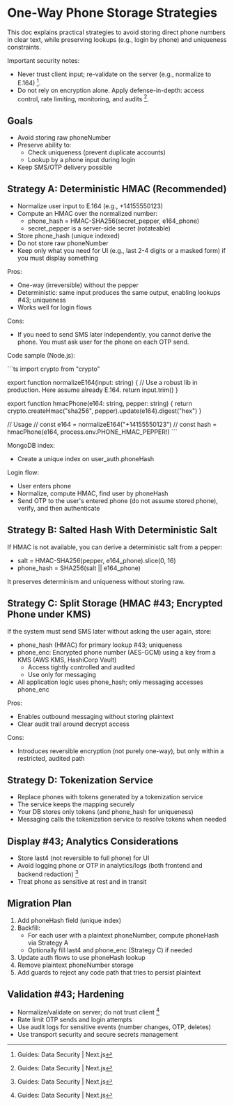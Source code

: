 # One&#45;Way Phone Storage Strategies

This doc explains practical strategies to avoid storing direct phone numbers in clear text, while preserving lookups (e.g., login by phone) and uniqueness constraints.

Important security notes:
- Never trust client input; re&#45;validate on the server (e.g., normalize to E.164) [^1].
- Do not rely on encryption alone. Apply defense&#45;in&#45;depth: access control, rate limiting, monitoring, and audits [^1].

## Goals

- Avoid storing raw phoneNumber
- Preserve ability to:
  - Check uniqueness (prevent duplicate accounts)
  - Lookup by a phone input during login
- Keep SMS/OTP delivery possible

## Strategy A: Deterministic HMAC (Recommended)

- Normalize user input to E.164 (e.g., +14155550123)
- Compute an HMAC over the normalized number:
  - phone_hash = HMAC&#45;SHA256(secret_pepper, e164_phone)
  - secret_pepper is a server&#45;side secret (rotateable)
- Store phone_hash (unique indexed)
- Do not store raw phoneNumber
- Keep only what you need for UI (e.g., last 2&#45;4 digits or a masked form) if you must display something

Pros:
- One&#45;way (irreversible) without the pepper
- Deterministic: same input produces the same output, enabling lookups #43; uniqueness
- Works well for login flows

Cons:
- If you need to send SMS later independently, you cannot derive the phone. You must ask user for the phone on each OTP send.

Code sample (Node.js):

\`\`\`ts
import crypto from "crypto"

export function normalizeE164(input: string) {
  // Use a robust lib in production. Here assume already E.164.
  return input.trim()
}

export function hmacPhone(e164: string, pepper: string) {
  return crypto.createHmac("sha256", pepper).update(e164).digest("hex")
}

// Usage
// const e164 = normalizeE164("+14155550123")
// const hash = hmacPhone(e164, process.env.PHONE_HMAC_PEPPER!)
\`\`\`

MongoDB index:
- Create a unique index on user_auth.phoneHash

Login flow:
- User enters phone
- Normalize, compute HMAC, find user by phoneHash
- Send OTP to the user&#39;s entered phone (do not assume stored phone), verify, and then authenticate

## Strategy B: Salted Hash With Deterministic Salt

If HMAC is not available, you can derive a deterministic salt from a pepper:

- salt = HMAC&#45;SHA256(pepper, e164_phone).slice(0, 16)
- phone_hash = SHA256(salt || e164_phone)

It preserves determinism and uniqueness without storing raw.

## Strategy C: Split Storage (HMAC #43; Encrypted Phone under KMS)

If the system must send SMS later without asking the user again, store:
- phone_hash (HMAC) for primary lookup #43; uniqueness
- phone_enc: Encrypted phone number (AES&#45;GCM) using a key from a KMS (AWS KMS, HashiCorp Vault)
  - Access tightly controlled and audited
  - Use only for messaging
- All application logic uses phone_hash; only messaging accesses phone_enc

Pros:
- Enables outbound messaging without storing plaintext
- Clear audit trail around decrypt access

Cons:
- Introduces reversible encryption (not purely one&#45;way), but only within a restricted, audited path

## Strategy D: Tokenization Service

- Replace phones with tokens generated by a tokenization service
- The service keeps the mapping securely
- Your DB stores only tokens (and phone_hash for uniqueness)
- Messaging calls the tokenization service to resolve tokens when needed

## Display #43; Analytics Considerations

- Store last4 (not reversible to full phone) for UI
- Avoid logging phone or OTP in analytics/logs (both frontend and backend redaction) [^1]
- Treat phone as sensitive at rest and in transit

## Migration Plan

1. Add phoneHash field (unique index)
2. Backfill:
   - For each user with a plaintext phoneNumber, compute phoneHash via Strategy A
   - Optionally fill last4 and phone_enc (Strategy C) if needed
3. Update auth flows to use phoneHash lookup
4. Remove plaintext phoneNumber storage
5. Add guards to reject any code path that tries to persist plaintext

## Validation #43; Hardening

- Normalize/validate on server; do not trust client [^1]
- Rate limit OTP sends and login attempts
- Use audit logs for sensitive events (number changes, OTP, deletes)
- Use transport security and secure secrets management

[^1]: Guides: Data Security | Next.js
